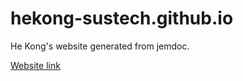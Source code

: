# hekong-sustech.github.io

He Kong's website generated from jemdoc.

[Website link](hekong-sustech.github.io)
